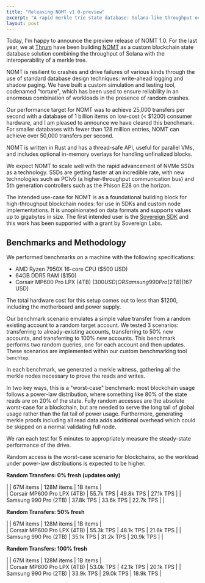 ```yaml
---
title: "Releasing NOMT v1.0-preview"
excerpt: "A rapid merkle trie state database: Solana-like throughput on hardware less than $1200"
layout: post
---
```


Today, I'm happy to announce the preview release of NOMT 1.0. For the last year, we at [Thrum](thrum.dev) have been building [NOMT](https://github.com/thrumdev.nomt) as a custom blockchain state database solution combining the throughput of Solana with the interoperability of a merkle tree.

NOMT is resilient to crashes and drive failures of various kinds through the use of standard database design techniques: write-ahead logging and shadow paging. We have built a custom simulation and testing tool, codenamed "torture", which has been used to ensure reliability in an enormous combination of workloads in the presence of random crashes.

Our performance target for NOMT was to achieve 25,000 transfers per second with a database of 1 billion items on low-cost (< $1200) consumer hardware, and I am pleased to announce we have cleared this benchmark. For smaller databases with fewer than 128 million entries, NOMT can achieve over 50,000 transfers per second.

NOMT is written in Rust and has a thread-safe API, useful for parallel VMs, and includes optional in-memory overlays for handling unfinalized blocks.  

We expect NOMT to scale well with the rapid advancement of NVMe SSDs as a technology. SSDs are getting faster at an incredible rate, with new technologies such as PCIv5 (a higher-throughput communication bus) and 5th generation controllers such as the Phison E28 on the horizon.

The intended use-case for NOMT is as a foundational building block for high-throughput blockchain nodes: for use in SDKs and custom node implementations. It is unopinionated on data formats and supports values up to gigabytes in size. The first intended user is the [Sovereign SDK](https://sovereign.xyz) and this work has been supported with a grant by Sovereign Labs.

## Benchmarks and Methodology

We performed benchmarks on a machine with the following specifications:
  * AMD Ryzen 7950X 16-core CPU ($500 USD)
  * 64GB DDR5 RAM ($150)
  * Corsair MP600 Pro LPX (4TB) ($300 USD) OR Samsung 990 Pro (2TB) ($167 USD)

The total hardware cost for this setup comes out to less than $1200, including the motherboard and power supply.

Our benchmark scenario emulates a simple value transfer from a random existing account to a random target account. We tested 3 scenarios: transferring to already-existing accounts, transferring to 50% new accounts, and transferring to 100% new accounts. This benchmark performs two random queries, one for each account and then updates. These scenarios are implemented within our custom benchmarking tool `benchtop`.

In each benchmark, we generated a merkle witness, gathering all the merkle nodes necessary to prove the reads and writes. 

In two key ways, this is a "worst-case" benchmark: most blockchain usage follows a power-law 
distribution, where something like 80% of the state reads are on 20% of the state. Fully random
accesses are the absolute worst-case for a blockchain, but are needed to serve the long tail of 
global usage rather than the fat tail of power usage. Furthermore, generating merkle proofs 
including all read data adds additional overhead which could be skipped on a normal validating 
full node.

We ran each test for 5 minutes to appropriately measure the steady-state performance of the drive.

Random access is the worst-case scenario for blockchains, so the workload under power-law distributions is expected to be higher.

**Random Transfers: 0% fresh (updates only)**

|  | 67M items | 128M items | 1B items |  
| Corsair MP600 Pro LPX (4TB) | 55.7k TPS | 49.8k TPS | 27.1k TPS | 
| Samsung 990 Pro (2TB)       | 37.8k TPS | 33.6k TPS | 22.7k TPS |
|

**Random Transfers: 50% fresh**

| | 67M items | 128M items | 1B items |  
| Corsair MP600 Pro LPX (4TB) | 55.3k TPS | 48.1k TPS | 21.6k TPS | 
| Samsung 990 Pro (2TB)       | 35.1k TPS | 31.2k TPS | 20.9k TPS |
|

**Random Transfers: 100% fresh**

| | 67M items | 128M items | 1B items |  
| Corsair MP600 Pro LPX (4TB) | 53.0k TPS | 42.1k TPS | 20.1k TPS | 
| Samsung 990 Pro (2TB)       | 33.9k TPS | 29.0k TPS | 18.9k TPS |

